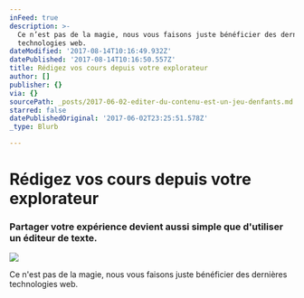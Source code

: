 ```yaml
---
inFeed: true
description: >-
  Ce n’est pas de la magie, nous vous faisons juste bénéficier des dernières
  technologies web.
dateModified: '2017-08-14T10:16:49.932Z'
datePublished: '2017-08-14T10:16:50.557Z'
title: Rédigez vos cours depuis votre explorateur
author: []
publisher: {}
via: {}
sourcePath: _posts/2017-06-02-editer-du-contenu-est-un-jeu-denfants.md
starred: false
datePublishedOriginal: '2017-06-02T23:25:51.578Z'
_type: Blurb

---
```

# **Rédigez vos cours depuis votre explorateur**

### Partager votre expérience devient aussi simple que d'utiliser un éditeur de texte.
![](https://the-grid-user-content.s3-us-west-2.amazonaws.com/d217c61a-7305-409c-8f06-a90f8eeb2d3b.gif)

Ce n'est pas de la magie, nous vous faisons juste bénéficier des dernières technologies web.